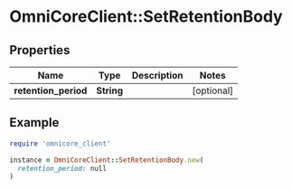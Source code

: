 # OmniCoreClient::SetRetentionBody

## Properties

| Name | Type | Description | Notes |
| ---- | ---- | ----------- | ----- |
| **retention_period** | **String** |  | [optional] |

## Example

```ruby
require 'omnicore_client'

instance = OmniCoreClient::SetRetentionBody.new(
  retention_period: null
)
```

